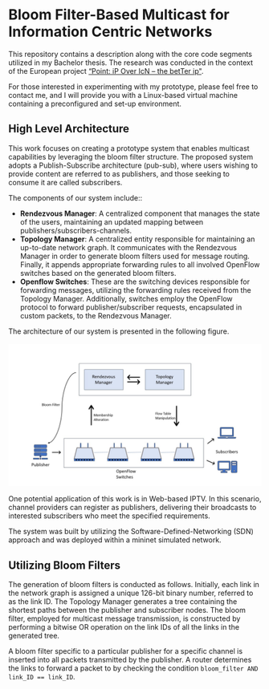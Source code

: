 # Bloom Filter-Based Multicast for Information Centric Networks

This repository contains a description along with the core code segments utilized in my Bachelor thesis. 
The research was conducted in the context of the European project
[“Point: iP Over IcN – the betTer ip"](https://cordis.europa.eu/project/id/643990). 

For those interested in experimenting with my prototype, please feel free to contact me, and I will provide you with a Linux-based 
virtual machine containing a preconfigured and set-up environment.

## High Level Architecture

This work focuses on creating a prototype system that enables multicast capabilities by leveraging the bloom filter structure. The proposed system adopts a Publish-Subscribe architecture (pub-sub), where users wishing to provide
content are referred to as publishers, and those seeking to consume it are called subscribers.

The components of our system include::
* **Rendezvous Manager**: A centralized component that manages the state of the users, maintaining an updated
    mapping between publishers/subscribers-channels.
* **Topology Manager**: A centralized entity responsible for maintaining an up-to-date network graph.
    It communicates with the Rendezvous Manager in order to generate bloom filters used for message routing.
    Finally, it appends appropriate forwarding rules to all involved OpenFlow switches based on the generated bloom filters.
* **Openflow Switches**: These are the switching devices responsible for forwarding messages, utilizing the forwarding rules 
    received from the Topology Manager. 
    Additionally, switches employ the OpenFlow protocol to 
    forward publisher/subscriber requests, encapsulated in custom packets, to the Rendezvous Manager.

The architecture of our system is presented in the following figure.
\
\
![Architecture](figs/Architecture.jpg)

One potential application of this work is in Web-based IPTV. In this scenario, channel providers can register as publishers, 
delivering their broadcasts to interested subscribers who meet the specified requirements.

The system was built by utilizing the Software-Defined-Networking (SDN) approach and was deployed within
a mininet simulated network.

## Utilizing Bloom Filters

The generation of bloom filters is conducted as follows. Initially, each link in the network graph is assigned a unique 
126-bit binary number, referred to as the link ID. The Topology Manager generates a tree containing the shortest paths 
between the publisher and subscriber nodes. The bloom filter, employed for multicast message transmission, is constructed by performing a bitwise OR operation on the link IDs of all the links in the generated tree.

A bloom filter specific to a particular publisher for a specific channel is inserted into all packets transmitted by the publisher. 
A router determines the links to forward a packet to by checking the condition ````bloom_filter AND link_ID == link_ID````.



